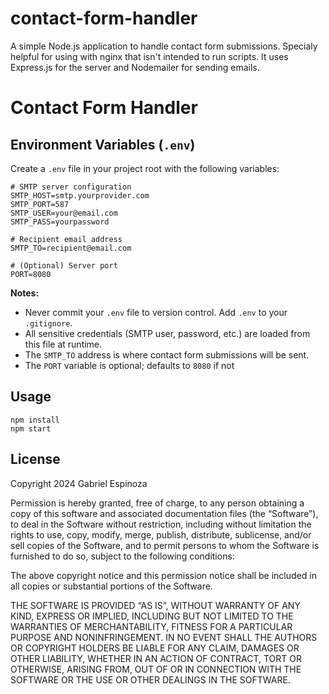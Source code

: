 # contact-form-handler
A simple Node.js application to handle contact form submissions. Specialy helpful for using with nginx that isn't intended to run scripts. It uses Express.js for the server and Nodemailer for sending emails.

# Contact Form Handler

## Environment Variables (`.env`)

Create a `.env` file in your project root with the following variables:

```
# SMTP server configuration
SMTP_HOST=smtp.yourprovider.com
SMTP_PORT=587
SMTP_USER=your@email.com
SMTP_PASS=yourpassword

# Recipient email address
SMTP_TO=recipient@email.com

# (Optional) Server port
PORT=8080
```

**Notes:**
- Never commit your `.env` file to version control. Add `.env` to your `.gitignore`.
- All sensitive credentials (SMTP user, password, etc.) are loaded from this file at runtime.
- The `SMTP_TO` address is where contact form submissions will be sent.
- The `PORT` variable is optional; defaults to `8080` if not

## Usage

```
npm install
npm start
```

## License
Copyright 2024 Gabriel Espinoza

Permission is hereby granted, free of charge, to any person obtaining a copy of this software and associated documentation files (the “Software”), to deal in the Software without restriction, including without limitation the rights to use, copy, modify, merge, publish, distribute, sublicense, and/or sell copies of the Software, and to permit persons to whom the Software is furnished to do so, subject to the following conditions:

The above copyright notice and this permission notice shall be included in all copies or substantial portions of the Software.

THE SOFTWARE IS PROVIDED “AS IS”, WITHOUT WARRANTY OF ANY KIND, EXPRESS OR IMPLIED, INCLUDING BUT NOT LIMITED TO THE WARRANTIES OF MERCHANTABILITY, FITNESS FOR A PARTICULAR PURPOSE AND NONINFRINGEMENT. IN NO EVENT SHALL THE AUTHORS OR COPYRIGHT HOLDERS BE LIABLE FOR ANY CLAIM, DAMAGES OR OTHER LIABILITY, WHETHER IN AN ACTION OF CONTRACT, TORT OR OTHERWISE, ARISING FROM, OUT OF OR IN CONNECTION WITH THE SOFTWARE OR THE USE OR OTHER DEALINGS IN THE SOFTWARE.

